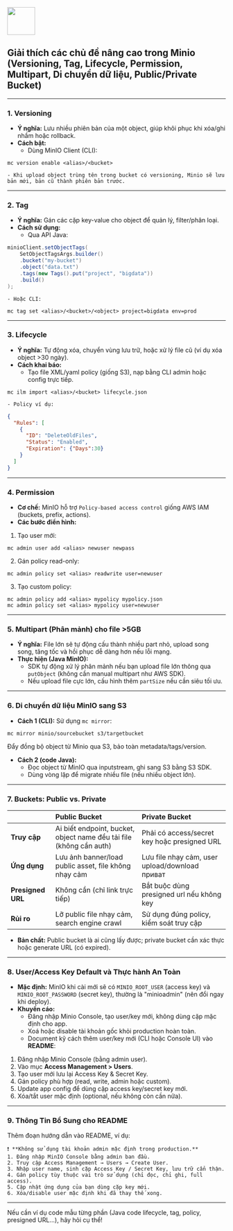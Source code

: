 <img src="https://r2cdn.perplexity.ai/pplx-full-logo-primary-dark%402x.png" style="height:64px;margin-right:32px"/>

## Giải thích các chủ đề nâng cao trong Minio (Versioning, Tag, Lifecycle, Permission, Multipart, Di chuyển dữ liệu, Public/Private Bucket)


***

### 1. **Versioning**

- **Ý nghĩa:** Lưu nhiều phiên bản của một object, giúp khôi phục khi xóa/ghi nhầm hoặc rollback.
- **Cách bật:**
    - Dùng MinIO Client (CLI):

```shell
mc version enable <alias>/<bucket>
```

    - Khi upload object trùng tên trong bucket có versioning, Minio sẽ lưu bản mới, bản cũ thành phiên bản trước.

***

### 2. **Tag**

- **Ý nghĩa:** Gán các cặp key-value cho object để quản lý, filter/phân loại.
- **Cách sử dụng:**
    - Qua API Java:

```java
minioClient.setObjectTags(
    SetObjectTagsArgs.builder()
    .bucket("my-bucket")
    .object("data.txt")
    .tags(new Tags().put("project", "bigdata"))
    .build()
);
```

    - Hoặc CLI:

```shell
mc tag set <alias>/<bucket>/<object> project=bigdata env=prod
```


***

### 3. **Lifecycle**

- **Ý nghĩa:** Tự động xóa, chuyển vùng lưu trữ, hoặc xử lý file cũ (ví dụ xóa object >30 ngày).
- **Cách khai báo:**
    - Tạo file XML/yaml policy (giống S3), nạp bằng CLI admin hoặc config trực tiếp.

```shell
mc ilm import <alias>/<bucket> lifecycle.json
```

    - Policy ví dụ:

```json
{
  "Rules": [
    {
      "ID": "DeleteOldFiles",
      "Status": "Enabled",
      "Expiration": {"Days":30}
    }
  ]
}
```


***

### 4. **Permission**

- **Cơ chế:** MinIO hỗ trợ `Policy-based access control` giống AWS IAM (buckets, prefix, actions).
- **Các bước điển hình:**

1. Tạo user mới:

```shell
mc admin user add <alias> newuser newpass
```

2. Gán policy read-only:

```shell
mc admin policy set <alias> readwrite user=newuser
```

3. Tạo custom policy:

```shell
mc admin policy add <alias> mypolicy mypolicy.json
mc admin policy set <alias> mypolicy user=newuser
```


***

### 5. **Multipart (Phân mảnh) cho file >5GB**

- **Ý nghĩa:** File lớn sẽ tự động cấu thành nhiều part nhỏ, upload song song, tăng tốc và hồi phục dễ dàng hơn nếu lỗi mạng.
- **Thực hiện (Java MinIO):**
    - SDK tự động xử lý phân mảnh nếu bạn upload file lớn thông qua `putObject` (không cần manual multipart như AWS SDK).
    - Nếu upload file cực lớn, cấu hình thêm `partSize` nếu cần siêu tối ưu.

***

### 6. **Di chuyển dữ liệu MinIO sang S3**

- **Cách 1 (CLI):**
  Sử dụng `mc mirror`:

```shell
mc mirror minio/sourcebucket s3/targetbucket
```

Đẩy đồng bộ object từ Minio qua S3, bảo toàn metadata/tags/version.
- **Cách 2 (code Java):**
    - Đọc object từ MinIO qua inputstream, ghi sang S3 bằng S3 SDK.
    - Dùng vòng lặp để migrate nhiều file (nếu nhiều object lớn).

***

### 7. **Buckets: Public vs. Private**

|  | Public Bucket | Private Bucket |
| :-- | :-- | :-- |
| **Truy cập** | Ai biết endpoint, bucket, object name đều tải file (không cần auth) | Phải có access/secret key hoặc presigned URL |
| **Ứng dụng** | Lưu ảnh banner/load public asset, file không nhạy cảm | Lưu file nhạy cảm, user upload/download приват |
| **Presigned URL** | Không cần (chỉ link trực tiếp) | Bắt buộc dùng presigned url nếu không key |
| **Rủi ro** | Lỡ public file nhạy cảm, search engine crawl | Sử dụng đúng policy, kiểm soát truy cập |

- **Bản chất:** Public bucket là ai cũng lấy được; private bucket cần xác thực hoặc generate URL (có expired).

***

### 8. **User/Access Key Default và Thực hành An Toàn**

- **Mặc định:** MinIO khi cài mới sẽ có `MINIO_ROOT_USER` (access key) và `MINIO_ROOT_PASSWORD` (secret key), thường là "minioadmin" (nên đổi ngay khi deploy).
- **Khuyến cáo:**
    - Đăng nhập Minio Console, tạo user/key mới, không dùng cặp mặc định cho app.
    - Xoá hoặc disable tài khoản gốc khỏi production hoàn toàn.
    - Document kỹ cách thêm user/key mới (CLI hoặc Console UI) vào **README**:

1. Đăng nhập Minio Console (bằng admin user).
2. Vào mục **Access Management > Users**.
3. Tạo user mới lưu lại Access Key \& Secret Key.
4. Gán policy phù hợp (read, write, admin hoặc custom).
5. Update app config để dùng cặp access key/secret key mới.
6. Xóa/tắt user mặc định (optional, nếu không còn cần nữa).

***

### 9. **Thông Tin Bổ Sung cho README**

Thêm đoạn hướng dẫn vào README, ví dụ:

```
❗ **Không sử dụng tài khoản admin mặc định trong production.**
1. Đăng nhập MinIO Console bằng admin ban đầu.
2. Truy cập Access Management → Users → Create User.
3. Nhập user name, sinh cặp Access Key / Secret Key, lưu trữ cẩn thận.
4. Gán policy tùy thuộc vai trò sử dụng (chỉ đọc, chỉ ghi, full access).
5. Cập nhật ứng dụng của bạn dùng cặp key mới.
6. Xóa/disable user mặc định khi đã thay thế xong.
```


***

Nếu cần ví dụ code mẫu từng phần (Java code lifecycle, tag, policy, presigned URL...), hãy hỏi cụ thể!

